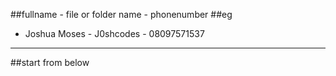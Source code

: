 ##fullname - file or folder name - phonenumber
##eg
- Joshua Moses - J0shcodes - 08097571537
--------------------------------------
##start from below
